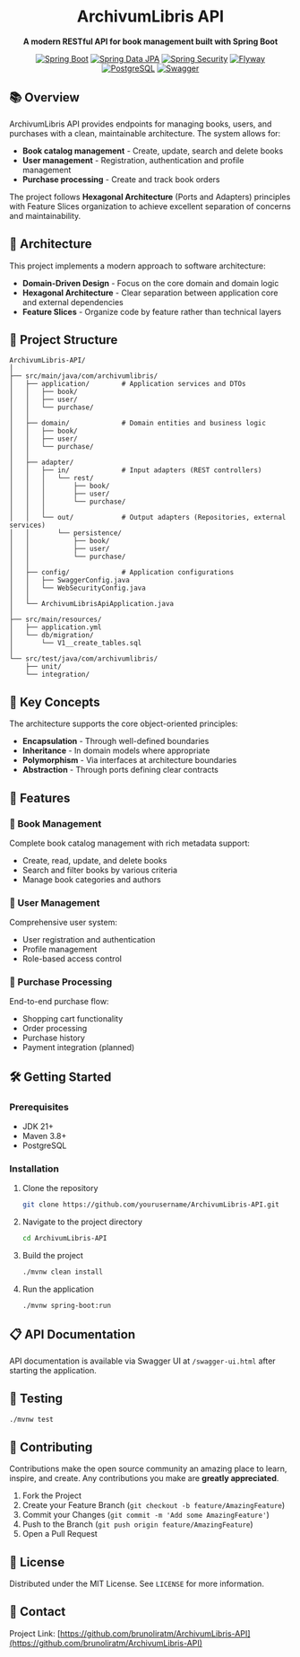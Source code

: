 

<div align="center">

  # ArchivumLibris API

  **A modern RESTful API for book management built with Spring Boot**

  [![Spring Boot](https://img.shields.io/badge/Spring%20Boot-6DB33F?style=flat-square&logo=spring-boot&logoColor=white)](https://spring.io/projects/spring-boot)
  [![Spring Data JPA](https://img.shields.io/badge/Spring%20Data%20JPA-6DB33F?style=flat-square&logo=spring&logoColor=white)](https://spring.io/projects/spring-data-jpa)
  [![Spring Security](https://img.shields.io/badge/Spring%20Security-6DB33F?style=flat-square&logo=spring-security&logoColor=white)](https://spring.io/projects/spring-security)
  [![Flyway](https://img.shields.io/badge/Flyway-CC0200?style=flat-square&logo=flyway&logoColor=white)](https://flywaydb.org/)
  [![PostgreSQL](https://img.shields.io/badge/PostgreSQL-336791?style=flat-square&logo=postgresql&logoColor=white)](https://www.postgresql.org/)
  [![Swagger](https://img.shields.io/badge/Swagger-85EA2D?style=flat-square&logo=swagger&logoColor=black)](https://swagger.io/)

</div>

## 📚 Overview

ArchivumLibris API provides endpoints for managing books, users, and purchases with a clean, maintainable architecture. The system allows for:

- **Book catalog management** - Create, update, search and delete books
- **User management** - Registration, authentication and profile management
- **Purchase processing** - Create and track book orders

The project follows **Hexagonal Architecture** (Ports and Adapters) principles with Feature Slices organization to achieve excellent separation of concerns and maintainability.

## 🔷 Architecture

This project implements a modern approach to software architecture:

- **Domain-Driven Design** - Focus on the core domain and domain logic
- **Hexagonal Architecture** - Clear separation between application core and external dependencies
- **Feature Slices** - Organize code by feature rather than technical layers

## 📂 Project Structure

```
ArchivumLibris-API/
│
├── src/main/java/com/archivumlibris/
│   ├── application/        # Application services and DTOs
│   │   ├── book/
│   │   ├── user/
│   │   └── purchase/
│   │
│   ├── domain/             # Domain entities and business logic
│   │   ├── book/
│   │   ├── user/
│   │   └── purchase/
│   │
│   ├── adapter/
│   │   ├── in/             # Input adapters (REST controllers)
│   │   │   └── rest/
│   │   │       ├── book/
│   │   │       ├── user/
│   │   │       └── purchase/
│   │   │
│   │   └── out/            # Output adapters (Repositories, external services)
│   │       └── persistence/
│   │           ├── book/
│   │           ├── user/
│   │           └── purchase/
│   │
│   ├── config/             # Application configurations
│   │   ├── SwaggerConfig.java
│   │   └── WebSecurityConfig.java
│   │
│   └── ArchivumLibrisApiApplication.java
│
├── src/main/resources/
│   ├── application.yml
│   └── db/migration/
│       └── V1__create_tables.sql
│
└── src/test/java/com/archivumlibris/
    ├── unit/
    └── integration/
```

## 🧩 Key Concepts

The architecture supports the core object-oriented principles:

- **Encapsulation** - Through well-defined boundaries
- **Inheritance** - In domain models where appropriate
- **Polymorphism** - Via interfaces at architecture boundaries
- **Abstraction** - Through ports defining clear contracts

## 🚀 Features

### 📖 Book Management

Complete book catalog management with rich metadata support:
- Create, read, update, and delete books
- Search and filter books by various criteria
- Manage book categories and authors

### 👥 User Management

Comprehensive user system:
- User registration and authentication
- Profile management
- Role-based access control

### 🛒 Purchase Processing

End-to-end purchase flow:
- Shopping cart functionality
- Order processing
- Purchase history
- Payment integration (planned)

## 🛠️ Getting Started

### Prerequisites

- JDK 21+
- Maven 3.8+
- PostgreSQL

### Installation

1. Clone the repository
   ```bash
   git clone https://github.com/yourusername/ArchivumLibris-API.git
   ```

2. Navigate to the project directory
   ```bash
   cd ArchivumLibris-API
   ```

3. Build the project
   ```bash
   ./mvnw clean install
   ```

4. Run the application
   ```bash
   ./mvnw spring-boot:run
   ```

## 📋 API Documentation

API documentation is available via Swagger UI at `/swagger-ui.html` after starting the application.

## 🧪 Testing

```bash
./mvnw test
```

## 🤝 Contributing

Contributions make the open source community an amazing place to learn, inspire, and create. Any contributions you make are **greatly appreciated**.

1. Fork the Project
2. Create your Feature Branch (`git checkout -b feature/AmazingFeature`)
3. Commit your Changes (`git commit -m 'Add some AmazingFeature'`)
4. Push to the Branch (`git push origin feature/AmazingFeature`)
5. Open a Pull Request

## 📄 License

Distributed under the MIT License. See `LICENSE` for more information.

## 📮 Contact

Project Link: [https://github.com/brunoliratm/ArchivumLibris-API](https://github.com/brunoliratm/ArchivumLibris-API)
